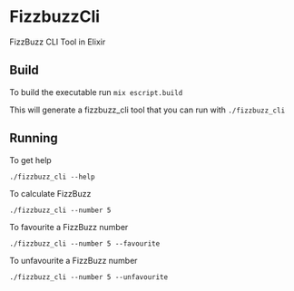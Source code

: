 # FizzbuzzCli

FizzBuzz CLI Tool in Elixir

## Build

To build the executable run `mix escript.build`

This will generate a fizzbuzz_cli tool that you can run with `./fizzbuzz_cli`

## Running

To get help

`./fizzbuzz_cli --help`

To calculate FizzBuzz

`./fizzbuzz_cli --number 5`

To favourite a FizzBuzz number

`./fizzbuzz_cli --number 5 --favourite`

To unfavourite a FizzBuzz number

`./fizzbuzz_cli --number 5 --unfavourite`
